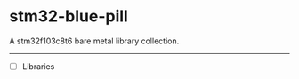 # stm32-blue-pill
A stm32f103c8t6 bare metal library collection.

--------------------------------------------------

 - [ ] Libraries
